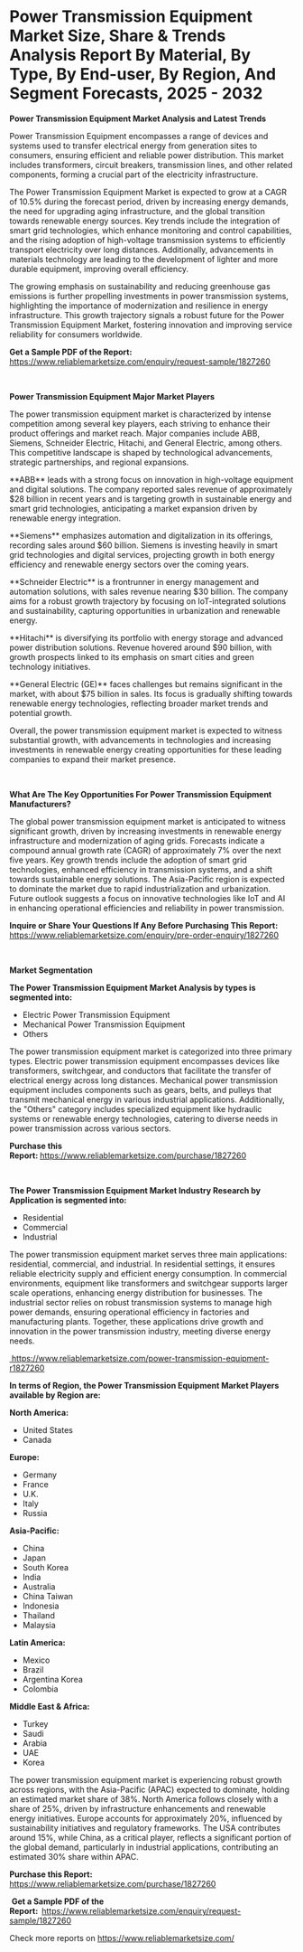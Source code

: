 <p><h1>Power Transmission Equipment Market Size, Share & Trends Analysis Report By Material, By Type, By End-user, By Region, And Segment Forecasts, 2025 - 2032</h1></p><p><strong>Power Transmission Equipment Market Analysis and Latest Trends</strong></p>
<p><p>Power Transmission Equipment encompasses a range of devices and systems used to transfer electrical energy from generation sites to consumers, ensuring efficient and reliable power distribution. This market includes transformers, circuit breakers, transmission lines, and other related components, forming a crucial part of the electricity infrastructure.</p><p>The Power Transmission Equipment Market is expected to grow at a CAGR of 10.5% during the forecast period, driven by increasing energy demands, the need for upgrading aging infrastructure, and the global transition towards renewable energy sources. Key trends include the integration of smart grid technologies, which enhance monitoring and control capabilities, and the rising adoption of high-voltage transmission systems to efficiently transport electricity over long distances. Additionally, advancements in materials technology are leading to the development of lighter and more durable equipment, improving overall efficiency.</p><p>The growing emphasis on sustainability and reducing greenhouse gas emissions is further propelling investments in power transmission systems, highlighting the importance of modernization and resilience in energy infrastructure. This growth trajectory signals a robust future for the Power Transmission Equipment Market, fostering innovation and improving service reliability for consumers worldwide.</p></p>
<p><strong>Get a Sample PDF of the Report:&nbsp;</strong> <a href="https://www.reliablemarketsize.com/enquiry/request-sample/1827260?utm_campaign=2876&utm_medium=2&utm_source=Github&utm_content=ia&utm_term=11042025&utm_id=power-transmission-equipment">https://www.reliablemarketsize.com/enquiry/request-sample/1827260</a></p>
<p>&nbsp;</p>
<p><strong>Power Transmission Equipment Major Market Players</strong></p>
<p><p>The power transmission equipment market is characterized by intense competition among several key players, each striving to enhance their product offerings and market reach. Major companies include ABB, Siemens, Schneider Electric, Hitachi, and General Electric, among others. This competitive landscape is shaped by technological advancements, strategic partnerships, and regional expansions.</p><p>**ABB** leads with a strong focus on innovation in high-voltage equipment and digital solutions. The company reported sales revenue of approximately $28 billion in recent years and is targeting growth in sustainable energy and smart grid technologies, anticipating a market expansion driven by renewable energy integration.</p><p>**Siemens** emphasizes automation and digitalization in its offerings, recording sales around $60 billion. Siemens is investing heavily in smart grid technologies and digital services, projecting growth in both energy efficiency and renewable energy sectors over the coming years.</p><p>**Schneider Electric** is a frontrunner in energy management and automation solutions, with sales revenue nearing $30 billion. The company aims for a robust growth trajectory by focusing on IoT-integrated solutions and sustainability, capturing opportunities in urbanization and renewable energy.</p><p>**Hitachi** is diversifying its portfolio with energy storage and advanced power distribution solutions. Revenue hovered around $90 billion, with growth prospects linked to its emphasis on smart cities and green technology initiatives.</p><p>**General Electric (GE)** faces challenges but remains significant in the market, with about $75 billion in sales. Its focus is gradually shifting towards renewable energy technologies, reflecting broader market trends and potential growth.</p><p>Overall, the power transmission equipment market is expected to witness substantial growth, with advancements in technologies and increasing investments in renewable energy creating opportunities for these leading companies to expand their market presence.</p></p>
<p>&nbsp;</p>
<p><strong>What Are The Key Opportunities For Power Transmission Equipment Manufacturers?</strong></p>
<p><p>The global power transmission equipment market is anticipated to witness significant growth, driven by increasing investments in renewable energy infrastructure and modernization of aging grids. Forecasts indicate a compound annual growth rate (CAGR) of approximately 7% over the next five years. Key growth trends include the adoption of smart grid technologies, enhanced efficiency in transmission systems, and a shift towards sustainable energy solutions. The Asia-Pacific region is expected to dominate the market due to rapid industrialization and urbanization. Future outlook suggests a focus on innovative technologies like IoT and AI in enhancing operational efficiencies and reliability in power transmission.</p></p>
<p><strong>Inquire or Share Your Questions If Any Before Purchasing This Report:</strong> <a href="https://www.reliablemarketsize.com/enquiry/pre-order-enquiry/1827260?utm_campaign=2876&utm_medium=2&utm_source=Github&utm_content=ia&utm_term=11042025&utm_id=power-transmission-equipment">https://www.reliablemarketsize.com/enquiry/pre-order-enquiry/1827260</a></p>
<p>&nbsp;</p>
<p><strong>Market Segmentation</strong></p>
<p><strong>The Power Transmission Equipment Market Analysis by types is segmented into:</strong></p>
<p><ul><li>Electric Power Transmission Equipment</li><li>Mechanical Power Transmission Equipment</li><li>Others</li></ul></p>
<p><p>The power transmission equipment market is categorized into three primary types. Electric power transmission equipment encompasses devices like transformers, switchgear, and conductors that facilitate the transfer of electrical energy across long distances. Mechanical power transmission equipment includes components such as gears, belts, and pulleys that transmit mechanical energy in various industrial applications. Additionally, the "Others" category includes specialized equipment like hydraulic systems or renewable energy technologies, catering to diverse needs in power transmission across various sectors.</p></p>
<p><strong>Purchase this Report:&nbsp;</strong><a href="https://www.reliablemarketsize.com/purchase/1827260?utm_campaign=2876&utm_medium=2&utm_source=Github&utm_content=ia&utm_term=11042025&utm_id=power-transmission-equipment">https://www.reliablemarketsize.com/purchase/1827260</a></p>
<p>&nbsp;</p>
<p><strong>The Power Transmission Equipment Market Industry Research by Application is segmented into:</strong></p>
<p><ul><li>Residential</li><li>Commercial</li><li>Industrial</li></ul></p>
<p><p>The power transmission equipment market serves three main applications: residential, commercial, and industrial. In residential settings, it ensures reliable electricity supply and efficient energy consumption. In commercial environments, equipment like transformers and switchgear supports larger scale operations, enhancing energy distribution for businesses. The industrial sector relies on robust transmission systems to manage high power demands, ensuring operational efficiency in factories and manufacturing plants. Together, these applications drive growth and innovation in the power transmission industry, meeting diverse energy needs.</p></p>
<p><a href="https://www.reliablemarketsize.com/power-transmission-equipment-r1827260?utm_campaign=2876&utm_medium=2&utm_source=Github&utm_content=ia&utm_term=11042025&utm_id=power-transmission-equipment">&nbsp;https://www.reliablemarketsize.com/power-transmission-equipment-r1827260</a></p>
<p><strong>In terms of Region, the Power Transmission Equipment Market Players available by Region are:</strong></p>
<p>
    <p> <strong> North America: </strong>
        <ul>
            <li>United States</li>
            <li>Canada</li>
        </ul>
        </p> 
    <p> <strong> Europe: </strong>
        <ul>
            <li>Germany</li>
            <li>France</li>
            <li>U.K.</li>
            <li>Italy</li>
            <li>Russia</li>
        </ul>
        </p> 
    <p> <strong> Asia-Pacific: </strong>
        <ul>
            <li>China</li>
            <li>Japan</li>
            <li>South Korea</li>
            <li>India</li>
            <li>Australia</li>
            <li>China Taiwan</li>
            <li>Indonesia</li>
            <li>Thailand</li>
            <li>Malaysia</li>
        </ul>
        </p> 
    <p> <strong> Latin America: </strong>
        <ul>
            <li>Mexico</li>
            <li>Brazil</li>
            <li>Argentina Korea</li>
            <li>Colombia</li>
        </ul>
        </p> 
    <p> <strong> Middle East & Africa: </strong>
        <ul>
            <li>Turkey</li>
            <li>Saudi</li>
            <li>Arabia</li>
            <li>UAE</li>
            <li>Korea</li>
        </ul>
    </p>
    </p>
<p><p>The power transmission equipment market is experiencing robust growth across regions, with the Asia-Pacific (APAC) expected to dominate, holding an estimated market share of 38%. North America follows closely with a share of 25%, driven by infrastructure enhancements and renewable energy initiatives. Europe accounts for approximately 20%, influenced by sustainability initiatives and regulatory frameworks. The USA contributes around 15%, while China, as a critical player, reflects a significant portion of the global demand, particularly in industrial applications, contributing an estimated 30% share within APAC.</p></p>
<p><strong>Purchase this Report: </strong><a href="https://www.reliablemarketsize.com/purchase/1827260?utm_campaign=2876&utm_medium=2&utm_source=Github&utm_content=ia&utm_term=11042025&utm_id=power-transmission-equipment">https://www.reliablemarketsize.com/purchase/1827260</a></p>
<p>&nbsp;<strong>Get a Sample PDF of the Report:&nbsp;&nbsp;</strong><a href="https://www.reliablemarketsize.com/enquiry/request-sample/1827260?utm_campaign=2876&utm_medium=2&utm_source=Github&utm_content=ia&utm_term=11042025&utm_id=power-transmission-equipment">https://www.reliablemarketsize.com/enquiry/request-sample/1827260</a></p>
<p><strong></strong></p>
<p>Check more reports on <a href="https://www.reliablemarketsize.com/?utm_campaign=2876&utm_medium=2&utm_source=Github&utm_content=ia&utm_term=11042025&utm_id=power-transmission-equipment">https://www.reliablemarketsize.com/</a></p>